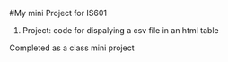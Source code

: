 #My mini Project for IS601
1. Project: code for dispalying a csv file in an html table

Completed as a class mini project